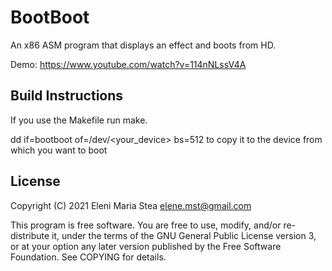 BootBoot
=========
An x86 ASM program that displays an effect and boots from HD.

Demo: https://www.youtube.com/watch?v=114nNLssV4A

Build Instructions
-------------------
If you use the Makefile run make.

dd if=bootboot of=/dev/<your_device> bs=512 to copy it to the device from which you want to boot

License
--------

Copyright (C) 2021 Eleni Maria Stea elene.mst@gmail.com

This program is free software. You are free to use, modify, and/or re-distribute it, under the terms of the GNU General Public License version 3, or at your option any later version published by the Free Software Foundation. See COPYING for details.
